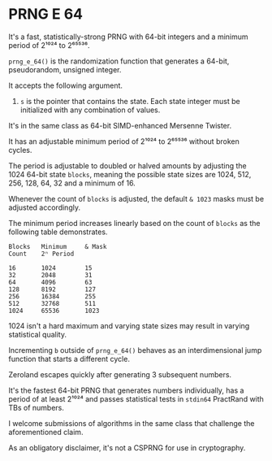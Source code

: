 # PRNG E 64

It's a fast, statistically-strong PRNG with 64-bit integers and a minimum period of 2¹⁰²⁴ to 2⁶⁵⁵³⁶.

`prng_e_64()` is the randomization function that generates a 64-bit, pseudorandom, unsigned integer.

It accepts the following argument.

1. `s` is the pointer that contains the state. Each state integer must be initialized with any combination of values.

It's in the same class as 64-bit SIMD-enhanced Mersenne Twister.

It has an adjustable minimum period of 2¹⁰²⁴ to 2⁶⁵⁵³⁶ without broken cycles.

The period is adjustable to doubled or halved amounts by adjusting the 1024 64-bit state `blocks`, meaning the possible state sizes are 1024, 512, 256, 128, 64, 32 and a minimum of 16.

Whenever the count of `blocks` is adjusted, the default `& 1023` masks must be adjusted accordingly.

The minimum period increases linearly based on the count of `blocks` as the following table demonstrates.

```
Blocks   Minimum     & Mask
Count    2ⁿ Period

16       1024        15
32       2048        31
64       4096        63
128      8192        127
256      16384       255
512      32768       511
1024     65536       1023
```

1024 isn't a hard maximum and varying state sizes may result in varying statistical quality.

Incrementing `b` outside of `prng_e_64()` behaves as an interdimensional jump function that starts a different cycle.

Zeroland escapes quickly after generating 3 subsequent numbers.

It's the fastest 64-bit PRNG that generates numbers individually, has a period of at least 2¹⁰²⁴ and passes statistical tests in `stdin64` PractRand with TBs of numbers.

I welcome submissions of algorithms in the same class that challenge the aforementioned claim.

As an obligatory disclaimer, it's not a CSPRNG for use in cryptography.
